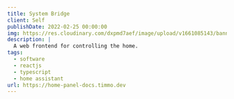 ```yaml
---
title: System Bridge
client: Self
publishDate: 2022-02-25 00:00:00
img: https://res.cloudinary.com/dxpmd7aef/image/upload/v1661085143/banner_p7hvp6.png
description: |
  A web frontend for controlling the home.
tags:
  - software
  - reactjs
  - typescript
  - home assistant
url: https://home-panel-docs.timmo.dev
---
```

